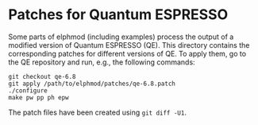 # Patches for Quantum ESPRESSO

Some parts of elphmod (including examples) process the output of a modified
version of Quantum ESPRESSO (QE). This directory contains the corresponding
patches for different versions of QE. To apply them, go to the QE repository
and run, e.g., the following commands:

    git checkout qe-6.8
    git apply /path/to/elphmod/patches/qe-6.8.patch
    ./configure
    make pw pp ph epw

The patch files have been created using `git diff -U1`.
